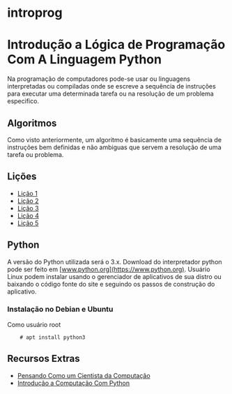# introprog

# Introdução a Lógica de Programação Com A Linguagem Python


Na programação de computadores pode-se usar ou linguagens interpretadas ou compiladas onde se escreve a sequência
de instruções para executar uma determinada tarefa ou na resolução de um problema especifico.

## Algoritmos
Como visto anteriormente, um algoritmo é basicamente uma sequência de instruções bem definidas e não ambiguas que
servem a resolução de uma tarefa ou problema.

## Lições

* [Lição 1](https://wsricardo.github.io/introprog/licao01)
* [Lição 2](https://wsricardo.github.io/introprog/licao02)
* [Lição 3](https://wsricardo.github.io/introprog/licao03)
* [Lição 4](https://wsricardo.github.io/introprog/licao04)
* [Lição 5](https://wsricardo.github.io/introprog/licao05)

## Python 

A versão do Python utilizada será o 3.x.
Download do interpretador python pode ser feito em [www.python.org](https://www.python.org). Usuário Linux podem instalar usando o gerenciador de aplicativos de sua distro ou baixando o código fonte do site e seguindo os passos de construção do aplicativo.

### Instalação no Debian e Ubuntu

Como usuário root

```
	# apt install python3
```

## Recursos Extras

* [Pensando Como um Cientista da Computação](https://panda.ime.usp.br/pensepy/static/pensepy/index.html)
* [Introdução a Computação Com Python](https://panda.ime.usp.br/pensepy/static/pensepy/index.html)
